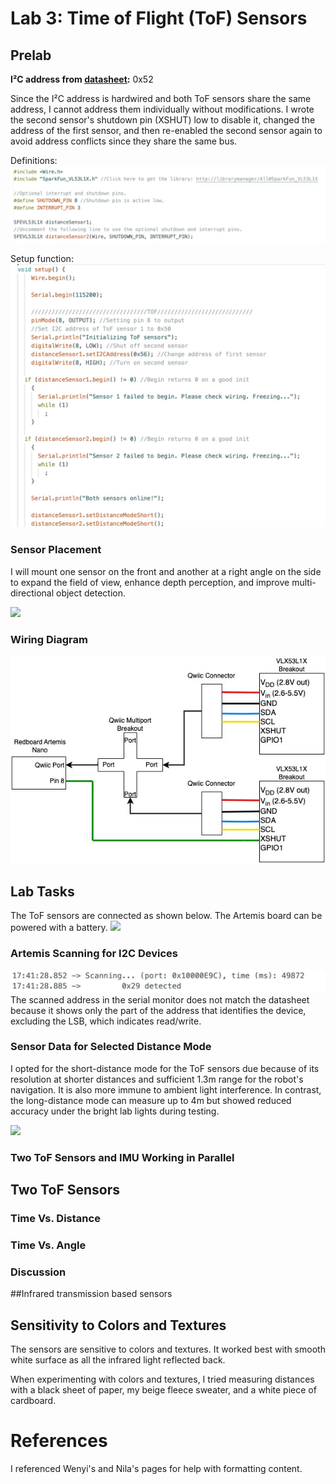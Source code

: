 # Lab 3: Time of Flight (ToF) Sensors

## Prelab

**I²C address from [datasheet](https://cdn.sparkfun.com/assets/8/9/9/a/6/VL53L0X_DS.pdf):** 0x52

Since the I²C address is hardwired and both ToF sensors share the same address, I cannot address them individually without modifications. I wrote the second sensor's shutdown pin (XSHUT) low to disable it, changed the address of the first sensor, and then re-enabled the second sensor again to avoid address conflicts since they share the same bus.

Definitions:
![](images/Lab3/Tof_object.jpeg)

Setup function:
![](images/Lab3/Tof_setup.jpeg)


### Sensor Placement
I will mount one sensor on the front and another at a right angle on the side to expand the field of view, enhance depth perception, and improve multi-directional object detection.

![](images/Lab3/sensor_placement.jpg)

### Wiring Diagram
![](images/Lab3/ToFLab3Schematic.jpg)

## Lab Tasks

The ToF sensors are connected as shown below. The Artemis board can be powered with a battery.
![](images/Lab3/physical_hookup.jpg)

### Artemis Scanning for I2C Devices
![](images/Lab3/i2c_scan.jpeg)
The scanned address in the serial monitor does not match the datasheet because it shows only the part of the address that identifies the device, excluding the LSB, which indicates read/write.

### Sensor Data for Selected Distance Mode
I opted for the short-distance mode for the ToF sensors due because of its resolution at shorter distances and sufficient 1.3m range for the robot's navigation. It is also more immune to ambient light interference. In contrast, the long-distance mode can measure up to 4m but showed reduced accuracy under the bright lab lights during testing.

![](images/Lab3/sensor_distance_mode.jpg)

### Two ToF Sensors and IMU Working in Parallel

## Two ToF Sensors


### Time Vs. Distance

### Time Vs. Angle

### Discussion
##Infrared transmission based sensors

## Sensitivity to Colors and Textures
The sensors are sensitive to colors and textures. It worked best with smooth white surface as all the infrared light reflected back.

When experimenting with colors and textures, I tried measuring distances with a black sheet of paper, my beige fleece sweater, and a white piece of cardboard. 

# References
I referenced Wenyi's and Nila's pages for help with formatting content.
